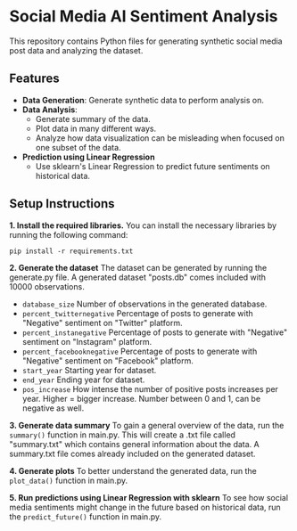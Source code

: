 # Social Media AI Sentiment Analysis
This repository contains Python files for generating synthetic social media post data and analyzing the dataset. 

## Features
- **Data Generation**: Generate synthetic data to perform analysis on.
- **Data Analysis**: 
    - Generate summary of the data.
    - Plot data in many different ways.
    - Analyze how data visualization can be misleading when focused on one subset of the data.
- **Prediction using Linear Regression**
    - Use sklearn's Linear Regression to predict future sentiments on historical data.

## Setup Instructions
**1. Install the required libraries.**
You can install the necessary libraries by running the following command:
```
pip install -r requirements.txt
```

**2. Generate the dataset**
The dataset can be generated by running the generate.py file. A generated dataset "posts.db" comes included with 10000 observations.
-   `database_size` Number of observations in the generated database.
-   `percent_twitternegative` Percentage of posts to generate with "Negative" sentiment on "Twitter" platform.
-   `percent_instanegative` Percentage of posts to generate with "Negative" sentiment on "Instagram" platform.
-   `percent_facebooknegative` Percentage of posts to generate with "Negative" sentiment on "Facebook" platform.
-   `start_year` Starting year for dataset.
-   `end_year` Ending year for dataset.
-   `pos_increase` How intense the number of positive posts increases per year. Higher = bigger increase. Number between 0 and 1, can be negative as well.

**3. Generate data summary**
To gain a general overview of the data, run the `summary()` function in main.py. This will create a .txt file called "summary.txt" which contains general information about the data. A summary.txt file comes already included on the generated dataset.

**4. Generate plots**
To better understand the generated data, run the `plot_data()` function in main.py.

**5. Run predictions using Linear Regression with sklearn**
To see how social media sentiments might change in the future based on historical data, run the `predict_future()` function in main.py.